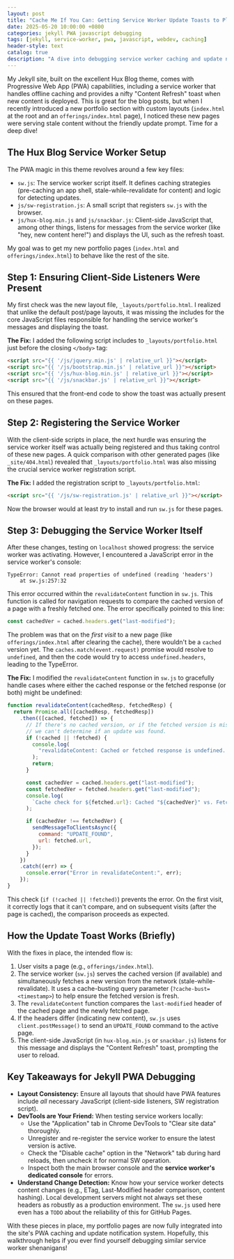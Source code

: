 ```yaml
---
layout: post
title: "Cache Me If You Can: Getting Service Worker Update Toasts to Play Nice with New Jekyll Layouts"
date: 2025-05-20 10:00:00 +0800
categories: jekyll PWA javascript debugging
tags: [jekyll, service-worker, pwa, javascript, webdev, caching]
header-style: text
catalog: true
description: "A dive into debugging service worker caching and update notifications for new pages in a Jekyll site, ensuring the 'Content Refresh' toast works as expected."
---
```


My Jekyll site, built on the excellent Hux Blog theme, comes with Progressive Web App (PWA) capabilities, including a service worker that handles offline caching and provides a nifty "Content Refresh" toast when new content is deployed. This is great for the blog posts, but when I recently introduced a new portfolio section with custom layouts (`index.html` at the root and an `offerings/index.html` page), I noticed these new pages were serving stale content without the friendly update prompt. Time for a deep dive!

## The Hux Blog Service Worker Setup

The PWA magic in this theme revolves around a few key files:

- `sw.js`: The service worker script itself. It defines caching strategies (pre-caching an app shell, stale-while-revalidate for content) and logic for detecting updates.
- `js/sw-registration.js`: A small script that registers `sw.js` with the browser.
- `js/hux-blog.min.js` and `js/snackbar.js`: Client-side JavaScript that, among other things, listens for messages from the service worker (like "hey, new content here!") and displays the UI, such as the refresh toast.

My goal was to get my new portfolio pages (`index.html` and `offerings/index.html`) to behave like the rest of the site.

## Step 1: Ensuring Client-Side Listeners Were Present

My first check was the new layout file, `_layouts/portfolio.html`. I realized that unlike the default post/page layouts, it was missing the includes for the core JavaScript files responsible for handling the service worker's messages and displaying the toast.

**The Fix:**
I added the following script includes to `_layouts/portfolio.html` just before the closing `</body>` tag:

```html
<script src="{{ '/js/jquery.min.js' | relative_url }}"></script>
<script src="{{ '/js/bootstrap.min.js' | relative_url }}"></script>
<script src="{{ '/js/hux-blog.min.js' | relative_url }}"></script>
<script src="{{ '/js/snackbar.js' | relative_url }}"></script>
```

This ensured that the front-end code to show the toast was actually present on these pages.

## Step 2: Registering the Service Worker

With the client-side scripts in place, the next hurdle was ensuring the service worker itself was actually being registered and thus taking control of these new pages. A quick comparison with other generated pages (like `_site/404.html`) revealed that `_layouts/portfolio.html` was also missing the crucial service worker registration script.

**The Fix:**
I added the registration script to `_layouts/portfolio.html`:

```html
<script src="{{ '/js/sw-registration.js' | relative_url }}"></script>
```

Now the browser would at least _try_ to install and run `sw.js` for these pages.

## Step 3: Debugging the Service Worker Itself

After these changes, testing on `localhost` showed progress: the service worker was activating. However, I encountered a JavaScript error in the service worker's console:

```
TypeError: Cannot read properties of undefined (reading 'headers')
    at sw.js:257:32
```

This error occurred within the `revalidateContent` function in `sw.js`. This function is called for navigation requests to compare the cached version of a page with a freshly fetched one. The error specifically pointed to this line:

```javascript
const cachedVer = cached.headers.get("last-modified");
```

The problem was that on the _first visit_ to a new page (like `offerings/index.html` after clearing the cache), there wouldn't be a `cached` version yet. The `caches.match(event.request)` promise would resolve to `undefined`, and then the code would try to access `undefined.headers`, leading to the TypeError.

**The Fix:**
I modified the `revalidateContent` function in `sw.js` to gracefully handle cases where either the cached response or the fetched response (or both) might be undefined:

```javascript
function revalidateContent(cachedResp, fetchedResp) {
  return Promise.all([cachedResp, fetchedResp])
    .then(([cached, fetched]) => {
      // If there's no cached version, or if the fetched version is missing,
      // we can't determine if an update was found.
      if (!cached || !fetched) {
        console.log(
          "revalidateContent: Cached or fetched response is undefined. Cannot compare."
        );
        return;
      }

      const cachedVer = cached.headers.get("last-modified");
      const fetchedVer = fetched.headers.get("last-modified");
      console.log(
        `Cache check for ${fetched.url}: Cached "${cachedVer}" vs. Fetched "${fetchedVer}"`
      );

      if (cachedVer !== fetchedVer) {
        sendMessageToClientsAsync({
          command: "UPDATE_FOUND",
          url: fetched.url,
        });
      }
    })
    .catch((err) => {
      console.error("Error in revalidateContent:", err);
    });
}
```

This check (`if (!cached || !fetched)`) prevents the error. On the first visit, it correctly logs that it can't compare, and on subsequent visits (after the page is cached), the comparison proceeds as expected.

## How the Update Toast Works (Briefly)

With the fixes in place, the intended flow is:

1.  User visits a page (e.g., `offerings/index.html`).
2.  The service worker (`sw.js`) serves the cached version (if available) and simultaneously fetches a new version from the network (stale-while-revalidate). It uses a cache-busting query parameter (`?cache-bust=<timestamp>`) to help ensure the fetched version is fresh.
3.  The `revalidateContent` function compares the `last-modified` header of the cached page and the newly fetched page.
4.  If the headers differ (indicating new content), `sw.js` uses `client.postMessage()` to send an `UPDATE_FOUND` command to the active page.
5.  The client-side JavaScript (in `hux-blog.min.js` or `snackbar.js`) listens for this message and displays the "Content Refresh" toast, prompting the user to reload.

## Key Takeaways for Jekyll PWA Debugging

- **Layout Consistency:** Ensure all layouts that should have PWA features include _all_ necessary JavaScript (client-side listeners, SW registration script).
- **DevTools are Your Friend:** When testing service workers locally:
  - Use the "Application" tab in Chrome DevTools to "Clear site data" thoroughly.
  - Unregister and re-register the service worker to ensure the latest version is active.
  - Check the "Disable cache" option in the "Network" tab during hard reloads, then uncheck it for normal SW operation.
  - Inspect both the main browser console and the **service worker's dedicated console** for errors.
- **Understand Change Detection:** Know how your service worker detects content changes (e.g., ETag, Last-Modified header comparison, content hashing). Local development servers might not always set these headers as robustly as a production environment. The `sw.js` used here even has a `TODO` about the reliability of this for GitHub Pages.

With these pieces in place, my portfolio pages are now fully integrated into the site's PWA caching and update notification system. Hopefully, this walkthrough helps if you ever find yourself debugging similar service worker shenanigans!
